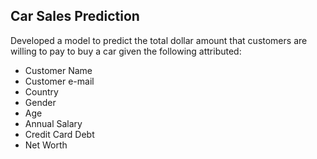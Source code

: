 ## Car Sales Prediction

Developed a model to predict the total dollar amount that customers are willing to pay to buy a car given the following attributed:

 - Customer Name
 - Customer e-mail
 - Country
 - Gender
 - Age
 - Annual Salary
 - Credit Card Debt
 - Net Worth
